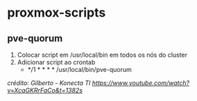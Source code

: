 # proxmox-scripts

## pve-quorum
1. Colocar script em /usr/local/bin em todos os nós do cluster
2. Adicionar script ao crontab
    * */1 * * * * /usr/local/bin/pve-quorum
    
 *crédito: Gilberto - Konecta TI https://www.youtube.com/watch?v=XcqGKRrFaCo&t=1382s*
